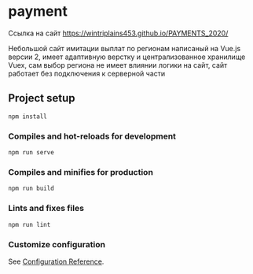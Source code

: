 # payment

Ссылка на сайт https://wintriplains453.github.io/PAYMENTS_2020/

Небольшой сайт имитации выплат по регионам написаный на Vue.js версии 2, имеет адаптивную верстку и централизованное хранилище Vuex, сам выбор региона не имеет влиянии логики на сайт, сайт работает без подключения к серверной части

## Project setup
```
npm install
```

### Compiles and hot-reloads for development
```
npm run serve
```

### Compiles and minifies for production
```
npm run build
```

### Lints and fixes files
```
npm run lint
```

### Customize configuration
See [Configuration Reference](https://cli.vuejs.org/config/).
